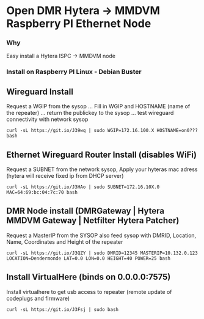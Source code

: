 # Open DMR Hytera -> MMDVM Raspberry PI Ethernet Node #

### Why ###
Easy install a Hytera ISPC -> MMDVM node

### Install on Raspberry PI Linux - Debian Buster ###

## Wireguard Install ##
Request a WGIP from the sysop ... Fill in WGIP and HOSTNAME (name of the repeater) ... return the publickey to the sysop ... test wireguard connectivity with network sysop
```console
curl -sL https://git.io/J39wq | sudo WGIP=172.16.100.X HOSTNAME=on0??? bash
```

## Ethernet Wireguard Router Install (disables WiFi) ##
Request a SUBNET from the network sysop, Apply your hyteras mac adress (hytera will receive fixed ip from DHCP server)
```console
curl -sL https://git.io/J3HAo | sudo SUBNET=172.16.10X.0 MAC=64:69:bc:04:7c:70 bash
```

## DMR Node install (DMRGateway | Hytera MMDVM Gateway | Netfilter Hytera Patcher) ##
Request a MasterIP from the SYSOP also feed sysop with DMRID, Location, Name, Coordinates and Height of the repeater
```console
curl -sL https://git.io/J3QZY | sudo DMRID=12345 MASTERIP=10.132.0.123 LOCATION=Dendermonde LAT=0.0 LON=0.0 HEIGHT=40 POWER=25 bash
```

## Install VirtualHere (binds on 0.0.0.0:7575) ##
Install virtualhere to get usb access to repeater (remote update of codeplugs and firmware)
```console
curl -sL https://git.io/J3Fsj | sudo bash
```
